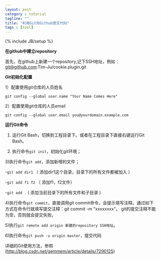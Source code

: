 ```yaml
---
layout: post
category : tutorial
tagline: ""
title: "利用Git向Github提交代码"
tags : [tool]
---
```

{% include JB/setup %}


**在github中建立repository**

首先，在github上新建一个repository,记下SSH地址，例如：git@github.com:Tim-Ju/cookie.plugin.git

**Git初始化配置** 

1）配置使用git仓库的人员姓名 

	git config --global user.name "Your Name Comes Here" 

2）配置使用git仓库的人员email 

	git config --global user.email you@yourdomain.example.com 

**运行Git命令**

1) 运行Git Bash，切换到工程目录下。或者在工程目录下直接右键运行Git Bash。

2) 执行命令`git init`，初始化git环境；

3)执行命令`git add`，添加新增的文件；

-`git add dir1` （ 添加dir1这个目录，目录下的所有文件都被加入 ） 

-`git add f1 f2` （ 添加f1，f2文件） 

-`git add .`      ( 添加当前目录下的所有文件和子目录 )

4)执行命令`git commit`，直接调用git commit命令，会提示填写注释。通过如下方式在命令行就填写提交注释：git commit -m "xxxxxxxx"。 git的提交注释不能为空，否则就会提交失败。

5)执行`git remote add origin 新建的repository SSH地址`。

6)执行命令`git push -u origin master`，提交代码

详细的Git使用方法，参照(http://blog.csdn.net/gemmem/article/details/7290125)



